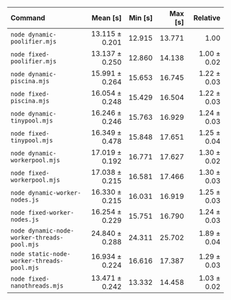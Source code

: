 | Command                                     |       Mean [s] | Min [s] | Max [s] |    Relative |
| :------------------------------------------ | -------------: | ------: | ------: | ----------: |
| `node dynamic-poolifier.mjs`                | 13.115 ± 0.201 |  12.915 |  13.771 |        1.00 |
| `node fixed-poolifier.mjs`                  | 13.137 ± 0.250 |  12.860 |  14.138 | 1.00 ± 0.02 |
| `node dynamic-piscina.mjs`                  | 15.991 ± 0.264 |  15.653 |  16.745 | 1.22 ± 0.03 |
| `node fixed-piscina.mjs`                    | 16.054 ± 0.248 |  15.429 |  16.504 | 1.22 ± 0.03 |
| `node dynamic-tinypool.mjs`                 | 16.246 ± 0.246 |  15.763 |  16.929 | 1.24 ± 0.03 |
| `node fixed-tinypool.mjs`                   | 16.349 ± 0.478 |  15.848 |  17.651 | 1.25 ± 0.04 |
| `node dynamic-workerpool.mjs`               | 17.019 ± 0.192 |  16.771 |  17.627 | 1.30 ± 0.02 |
| `node fixed-workerpool.mjs`                 | 17.038 ± 0.215 |  16.581 |  17.466 | 1.30 ± 0.03 |
| `node dynamic-worker-nodes.js`              | 16.330 ± 0.215 |  16.031 |  16.919 | 1.25 ± 0.03 |
| `node fixed-worker-nodes.js`                | 16.254 ± 0.229 |  15.751 |  16.790 | 1.24 ± 0.03 |
| `node dynamic-node-worker-threads-pool.mjs` | 24.840 ± 0.288 |  24.311 |  25.702 | 1.89 ± 0.04 |
| `node static-node-worker-threads-pool.mjs`  | 16.934 ± 0.224 |  16.616 |  17.387 | 1.29 ± 0.03 |
| `node fixed-nanothreads.mjs`                | 13.471 ± 0.242 |  13.332 |  14.458 | 1.03 ± 0.02 |
